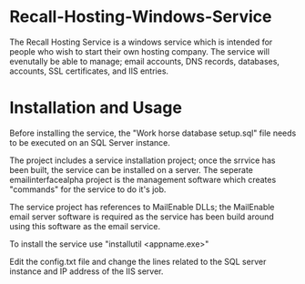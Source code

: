 Recall-Hosting-Windows-Service
==============

The Recall Hosting Service is a windows service which is intended for people who wish to start their own hosting company. The service will evenutally be able to manage; email accounts, DNS records, databases, accounts, SSL certificates, and IIS entries.


Installation and Usage
======================

Before installing the service, the "Work horse database setup.sql" file needs to be executed on an SQL Server instance.

The project includes a service installation project; once the srrvice has been built, the service can be installed on a server. The seperate emailinterfacealpha project is the management software which creates "commands" for the service to do it's job.

The service project has references to MailEnable DLLs; the MailEnable email server software is required as the service has been build around using this software as the email service. 

To install the service use "installutil <appname.exe>"


Edit the config.txt file and change the lines related to the SQL server instance and IP address of the IIS server.
